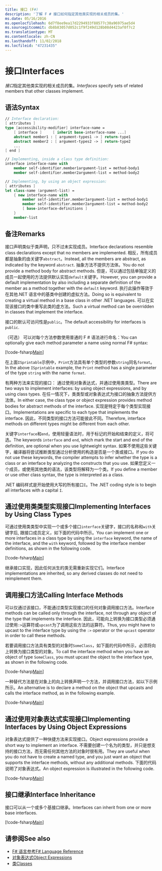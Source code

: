 ```yaml
---
title: 接口 (F#)
description: '了解 F # 接口如何指定其他类实现的相关成员的集。'
ms.date: 05/16/2016
ms.openlocfilehash: 6d7f8ee9ea17d2294933f88577c30a96975ae5d4
ms.sourcegitcommit: db8b83057d052c1f9f249d128b08d4423af0f7c2
ms.translationtype: MT
ms.contentlocale: zh-CN
ms.lasthandoff: 11/02/2018
ms.locfileid: "47231435"
---
```

# <a name="interfaces"></a><span data-ttu-id="d0d95-103">接口</span><span class="sxs-lookup"><span data-stu-id="d0d95-103">Interfaces</span></span>

<span data-ttu-id="d0d95-104">*接口*指定其他类实现的相关成员的集。</span><span class="sxs-lookup"><span data-stu-id="d0d95-104">*Interfaces* specify sets of related members that other classes implement.</span></span>

## <a name="syntax"></a><span data-ttu-id="d0d95-105">语法</span><span class="sxs-lookup"><span data-stu-id="d0d95-105">Syntax</span></span>

```fsharp
// Interface declaration:
[ attributes ]
type [accessibility-modifier] interface-name =
    [ interface ]     [ inherit base-interface-name ...]
    abstract member1 : [ argument-types1 -> ] return-type1
    abstract member2 : [ argument-types2 -> ] return-type2
    ...
[ end ]

// Implementing, inside a class type definition:
interface interface-name with
    member self-identifier.member1argument-list = method-body1
    member self-identifier.member2argument-list = method-body2

// Implementing, by using an object expression:
[ attributes ]
let class-name (argument-list) =
    { new interface-name with
        member self-identifier.member1argument-list = method-body1
        member self-identifier.member2argument-list = method-body2
        [ base-interface-definitions ]
    }
    member-list
```

## <a name="remarks"></a><span data-ttu-id="d0d95-106">备注</span><span class="sxs-lookup"><span data-stu-id="d0d95-106">Remarks</span></span>

<span data-ttu-id="d0d95-107">接口声明类似于类声明，只不过未实现成员。</span><span class="sxs-lookup"><span data-stu-id="d0d95-107">Interface declarations resemble class declarations except that no members are implemented.</span></span> <span data-ttu-id="d0d95-108">相反，所有成员都是抽象的由关键字`abstract`。</span><span class="sxs-lookup"><span data-stu-id="d0d95-108">Instead, all the members are abstract, as indicated by the keyword `abstract`.</span></span> <span data-ttu-id="d0d95-109">抽象方法不提供方法体。</span><span class="sxs-lookup"><span data-stu-id="d0d95-109">You do not provide a method body for abstract methods.</span></span> <span data-ttu-id="d0d95-110">但是，可以通过包括单独定义的成员一起使用的方法提供默认实现`default`关键字。</span><span class="sxs-lookup"><span data-stu-id="d0d95-110">However, you can provide a default implementation by also including a separate definition of the member as a method together with the `default` keyword.</span></span> <span data-ttu-id="d0d95-111">执行此操作等效于在其他.NET 语言中的基类中创建的虚拟方法。</span><span class="sxs-lookup"><span data-stu-id="d0d95-111">Doing so is equivalent to creating a virtual method in a base class in other .NET languages.</span></span> <span data-ttu-id="d0d95-112">可以在实现该接口的类中重写此类的虚方法。</span><span class="sxs-lookup"><span data-stu-id="d0d95-112">Such a virtual method can be overridden in classes that implement the interface.</span></span>

<span data-ttu-id="d0d95-113">接口的默认可访问性是`public`。</span><span class="sxs-lookup"><span data-stu-id="d0d95-113">The default accessibility for interfaces is `public`.</span></span>

<span data-ttu-id="d0d95-114">（可选） 可以对每个方法参数使用普通的 F # 语法进行命名：</span><span class="sxs-lookup"><span data-stu-id="d0d95-114">You can optionally give each method parameter a name using normal F# syntax:</span></span>

[!code-fsharp[Main](../../../samples/snippets/fsharp/lang-ref-1/snippet24032.fs)]

<span data-ttu-id="d0d95-115">在上面`ISprintable`示例中，`Print`方法具有单个类型的参数`string`同名`format`。</span><span class="sxs-lookup"><span data-stu-id="d0d95-115">In the above `ISprintable` example, the `Print` method has a single parameter of the type `string` with the name `format`.</span></span>

<span data-ttu-id="d0d95-116">有两种方法来实现的接口： 通过使用对象表达式，并通过使用类类型。</span><span class="sxs-lookup"><span data-stu-id="d0d95-116">There are two ways to implement interfaces: by using object expressions, and by using class types.</span></span> <span data-ttu-id="d0d95-117">在任一情况下，类类型或对象表达式为接口的抽象方法提供方法体。</span><span class="sxs-lookup"><span data-stu-id="d0d95-117">In either case, the class type or object expression provides method bodies for abstract methods of the interface.</span></span> <span data-ttu-id="d0d95-118">实现是特定于每个类型实现接口。</span><span class="sxs-lookup"><span data-stu-id="d0d95-118">Implementations are specific to each type that implements the interface.</span></span> <span data-ttu-id="d0d95-119">因此，不同类型的接口方法可能彼此不同。</span><span class="sxs-lookup"><span data-stu-id="d0d95-119">Therefore, interface methods on different types might be different from each other.</span></span>

<span data-ttu-id="d0d95-120">关键字`interface`和`end`，使用轻量语法时，用于标记的开始和结束的定义，将可选。</span><span class="sxs-lookup"><span data-stu-id="d0d95-120">The keywords `interface` and `end`, which mark the start and end of the definition, are optional when you use lightweight syntax.</span></span> <span data-ttu-id="d0d95-121">如果不使用这些关键字，编译器将尝试推断类型通过分析使用的构造是否是一个类或接口。</span><span class="sxs-lookup"><span data-stu-id="d0d95-121">If you do not use these keywords, the compiler attempts to infer whether the type is a class or an interface by analyzing the constructs that you use.</span></span> <span data-ttu-id="d0d95-122">如果您定义一个成员，或使用其他类的语法，该类型将解释为一个类。</span><span class="sxs-lookup"><span data-stu-id="d0d95-122">If you define a member or use other class syntax, the type is interpreted as a class.</span></span>

<span data-ttu-id="d0d95-123">.NET 编码样式是开始使用大写的所有接口`I`。</span><span class="sxs-lookup"><span data-stu-id="d0d95-123">The .NET coding style is to begin all interfaces with a capital `I`.</span></span>

## <a name="implementing-interfaces-by-using-class-types"></a><span data-ttu-id="d0d95-124">通过使用类类型实现接口</span><span class="sxs-lookup"><span data-stu-id="d0d95-124">Implementing Interfaces by Using Class Types</span></span>

<span data-ttu-id="d0d95-125">可通过使用类类型中实现一个或多个接口`interface`关键字，接口的名称和`with`关键字后, 跟接口成员定义，如下面的代码中所示。</span><span class="sxs-lookup"><span data-stu-id="d0d95-125">You can implement one or more interfaces in a class type by using the `interface` keyword, the name of the interface, and the `with` keyword, followed by the interface member definitions, as shown in the following code.</span></span>

[!code-fsharp[Main](../../../samples/snippets/fsharp/lang-ref-1/snippet2801.fs)]

<span data-ttu-id="d0d95-126">继承接口实现，因此任何派生的类无需重新实现它们。</span><span class="sxs-lookup"><span data-stu-id="d0d95-126">Interface implementations are inherited, so any derived classes do not need to reimplement them.</span></span>

## <a name="calling-interface-methods"></a><span data-ttu-id="d0d95-127">调用接口方法</span><span class="sxs-lookup"><span data-stu-id="d0d95-127">Calling Interface Methods</span></span>

<span data-ttu-id="d0d95-128">可以仅通过该接口，不能通过类型实现接口的任何对象调用接口方法。</span><span class="sxs-lookup"><span data-stu-id="d0d95-128">Interface methods can be called only through the interface, not through any object of the type that implements the interface.</span></span> <span data-ttu-id="d0d95-129">因此，可能向上转换为接口类型必须通过使用`:>`运算符或`upcast`为了调用这些方法的运算符。</span><span class="sxs-lookup"><span data-stu-id="d0d95-129">Thus, you might have to upcast to the interface type by using the `:>` operator or the `upcast` operator in order to call these methods.</span></span>

<span data-ttu-id="d0d95-130">若要调用接口方法具有类型的对象时`SomeClass`，如下面的代码中所示，必须将向上转换为接口类型的对象。</span><span class="sxs-lookup"><span data-stu-id="d0d95-130">To call the interface method when you have an object of type `SomeClass`, you must upcast the object to the interface type, as shown in the following code.</span></span>

[!code-fsharp[Main](../../../samples/snippets/fsharp/lang-ref-1/snippet2802.fs)]

<span data-ttu-id="d0d95-131">一种替代方法是在对象上的向上转换声明一个方法，并调用接口方法，如以下示例所示。</span><span class="sxs-lookup"><span data-stu-id="d0d95-131">An alternative is to declare a method on the object that upcasts and calls the interface method, as in the following example.</span></span>

[!code-fsharp[Main](../../../samples/snippets/fsharp/lang-ref-1/snippet2803.fs)]

## <a name="implementing-interfaces-by-using-object-expressions"></a><span data-ttu-id="d0d95-132">通过使用对象表达式实现接口</span><span class="sxs-lookup"><span data-stu-id="d0d95-132">Implementing Interfaces by Using Object Expressions</span></span>

<span data-ttu-id="d0d95-133">对象表达式提供了一种快捷方法来实现接口。</span><span class="sxs-lookup"><span data-stu-id="d0d95-133">Object expressions provide a short way to implement an interface.</span></span> <span data-ttu-id="d0d95-134">不需要创建一个名为的类型，并只是想支持的接口方法，而无需任何其他方法的对象时很有用。</span><span class="sxs-lookup"><span data-stu-id="d0d95-134">They are useful when you do not have to create a named type, and you just want an object that supports the interface methods, without any additional methods.</span></span> <span data-ttu-id="d0d95-135">下面的代码说明了对象表达式。</span><span class="sxs-lookup"><span data-stu-id="d0d95-135">An object expression is illustrated in the following code.</span></span>

[!code-fsharp[Main](../../../samples/snippets/fsharp/lang-ref-1/snippet2804.fs)]

## <a name="interface-inheritance"></a><span data-ttu-id="d0d95-136">接口继承</span><span class="sxs-lookup"><span data-stu-id="d0d95-136">Interface Inheritance</span></span>

<span data-ttu-id="d0d95-137">接口可以从一个或多个基接口继承。</span><span class="sxs-lookup"><span data-stu-id="d0d95-137">Interfaces can inherit from one or more base interfaces.</span></span>

[!code-fsharp[Main](../../../samples/snippets/fsharp/lang-ref-1/snippet2805.fs)]

## <a name="see-also"></a><span data-ttu-id="d0d95-138">请参阅</span><span class="sxs-lookup"><span data-stu-id="d0d95-138">See also</span></span>

- [<span data-ttu-id="d0d95-139">F# 语言参考</span><span class="sxs-lookup"><span data-stu-id="d0d95-139">F# Language Reference</span></span>](index.md)
- [<span data-ttu-id="d0d95-140">对象表达式</span><span class="sxs-lookup"><span data-stu-id="d0d95-140">Object Expressions</span></span>](object-expressions.md)
- [<span data-ttu-id="d0d95-141">类</span><span class="sxs-lookup"><span data-stu-id="d0d95-141">Classes</span></span>](classes.md)
